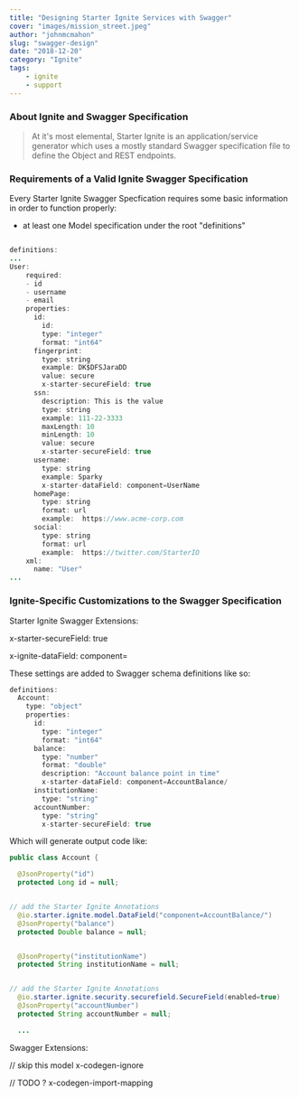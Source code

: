 ```yaml
---
title: "Designing Starter Ignite Services with Swagger"
cover: "images/mission_street.jpeg"
author: "johnmcmahon"
slug: "swagger-design"
date: "2018-12-20"
category: "Ignite"
tags:
    - ignite
    - support
---
```

### About Ignite and Swagger Specification

> At it's most elemental, Starter Ignite is an application/service generator which uses a mostly standard Swagger specification file to define the Object and REST endpoints.

### Requirements of a Valid Ignite Swagger Specification

Every Starter Ignite Swagger Specfication requires some basic information in order to function properly:

- at least one Model specification under the root "definitions"

```java

definitions:
...
User:
    required:
    - id
    - username
    - email
    properties:
      id:
        id:
        type: "integer"
        format: "int64"
      fingerprint:
        type: string
        example: DK$DFSJaraDD
        value: secure
        x-starter-secureField: true
      ssn:
        description: This is the value
        type: string
        example: 111-22-3333
        maxLength: 10
        minLength: 10
        value: secure
        x-starter-secureField: true
      username:
        type: string
        example: Sparky
        x-starter-dataField: component=UserName
      homePage:
        type: string
        format: url
        example:  https://www.acme-corp.com
      social:
        type: string
        format: url
        example:  https://twitter.com/StarterIO
    xml:
      name: "User"
...  
```

### Ignite-Specific Customizations to the Swagger Specification

Starter Ignite Swagger Extensions:

x-starter-secureField: true

x-ignite-dataField: component=<somecomponent>

These settings are added to Swagger schema definitions like so:

```Java
definitions:
  Account:
    type: "object"
    properties:
      id:
        type: "integer"
        format: "int64"
      balance:
        type: "number"
        format: "double"
        description: "Account balance point in time"
        x-starter-dataField: component=AccountBalance/
      institutionName:
        type: "string"
      accountNumber:
        type: "string"
        x-starter-secureField: true
```

Which will generate output code like:

```Java
public class Account {

  @JsonProperty("id")
  protected Long id = null;


// add the Starter Ignite Annotations
  @io.starter.ignite.model.DataField("component=AccountBalance/")
  @JsonProperty("balance")
  protected Double balance = null;


  @JsonProperty("institutionName")
  protected String institutionName = null;


// add the Starter Ignite Annotations
  @io.starter.ignite.security.securefield.SecureField(enabled=true)
  @JsonProperty("accountNumber")
  protected String accountNumber = null;

  ...
```

Swagger Extensions:

// skip this model
x-codegen-ignore

// TODO ?
x-codegen-import-mapping
